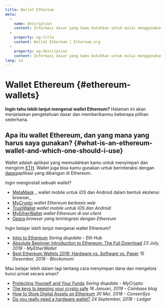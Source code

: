 ```yaml
---
title: Wallet Ethereum
meta:
  - 
    name: description
    content: Informasi dasar yang kamu butuhkan untuk mulai menggunakan wallet Ethereum.
  - 
    property: og:title
    content: Wallet Ethereum | Ethereum.org
  - 
    property: og:description
    content: Informasi dasar yang kamu butuhkan untuk mulai menggunakan wallet Ethereum.
lang: id
---
```


# Wallet Ethereum {#ethereum-wallets}

<div class="featured">

**Ingin tahu lebih lanjut mengenai wallet Ethereum?** Halaman ini akan menjelaskan pengetahuan dasar dan memberikanmu beberapa pilihan sederhana.

</div>

## Apa itu wallet Ethereum, dan yang mana yang harus saya gunakan? {#what-is-an-ethereum-wallet-and-which-one-should-i-use}

Wallet adalah aplikasi yang memudahkan kamu untuk menyimpan dan mengirim [ETH](/id/eth/). Wallet juga bisa kamu gunakan untuk berinteraksi dengan [dapps](/id/dapps/)aplikasi yang dibangun di Ethereum.

Ingin menginstall sebuah wallet?

- [MetaMask](https://metamask.io) _ wallet mobile untuk iOS dan Android dalam bentuk ekstensi browser_
- [MyCrypto](https://mycrypto.com) _wallet Ethereum berbasis web_
- [TrustWallet](https://trustwallet.com/) _wallet mobile untuk iOS dan Android_
- [MyEtherWallet](https://www.myetherwallet.com/) _wallet Ethereum di sisi client_
- [Opera](https://www.opera.com/crypto) _browser yang terintegrasi dengan Ethereum_

Ingin belajar lebih lanjut mengenai wallet Ethereum?

- [Intro to Ethereum](https://docs.ethhub.io/using-ethereum/wallets/intro-to-ethereum-wallets/) _Sering diupdate - Eth Hub_
- [Absolute Beginner Introduction to Ethereum: The Full Download](https://www.mewtopia.com/absolute-beginners-guide/) _23 July, 2019 - MyEtherWallet_
- [Best Ethereum Wallets 2019: Hardware vs. Software vs. Paper](https://blockonomi.com/best-ethereum-wallets/) _15 Desember, 2018 - Blockonomi_

Mau belajar lebih dalam lagi tentang cara menyimpan dana dan mengelola kunci privat secara aman?

- [Protecting Yourself and Your Funds](https://support.mycrypto.com/staying-safe/protecting-yourself-and-your-funds) _Sering diupdate - MyCrypto_
- [The keys to keeping your crypto safe](https://blog.coinbase.com/the-keys-to-keeping-your-crypto-safe-96d497cce6cf) _16 Januari, 2019 - Coinbase blog_
- [How to Store Digital Assets on Ethereum](https://media.consensys.net/how-to-store-digital-assets-on-ethereum-a2bfdcf66bd0) _30 Mei, 2018 - ConsenSys_
- [Do you really need a hardware wallet?](https://medium.com/ledger-on-security-and-blockchain/ledger-101-part-1-do-you-really-need-a-hardware-wallet-7f5abbadd945) _24 September, 2018 - Ledger_
